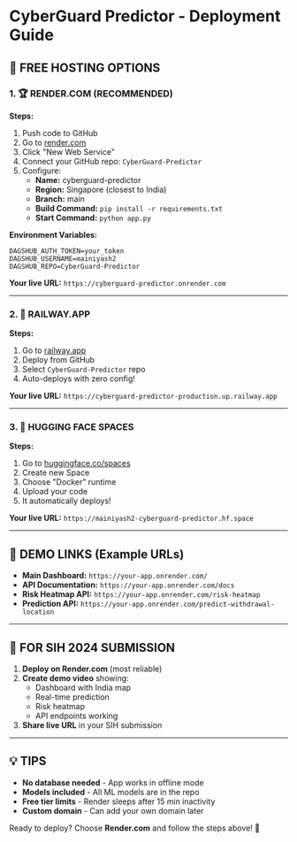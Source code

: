 # CyberGuard Predictor - Deployment Guide

## 🚀 FREE HOSTING OPTIONS

### 1. 🏆 RENDER.COM (RECOMMENDED)

**Steps:**
1. Push code to GitHub
2. Go to [render.com](https://render.com)
3. Click "New Web Service"
4. Connect your GitHub repo: `CyberGuard-Predictor`
5. Configure:
   - **Name:** cyberguard-predictor
   - **Region:** Singapore (closest to India)
   - **Branch:** main
   - **Build Command:** `pip install -r requirements.txt`
   - **Start Command:** `python app.py`

**Environment Variables:**
```
DAGSHUB_AUTH_TOKEN=your_token
DAGSHUB_USERNAME=mainiyash2
DAGSHUB_REPO=CyberGuard-Predictor
```

**Your live URL:** `https://cyberguard-predictor.onrender.com`

---

### 2. 🥈 RAILWAY.APP

**Steps:**
1. Go to [railway.app](https://railway.app)
2. Deploy from GitHub
3. Select `CyberGuard-Predictor` repo
4. Auto-deploys with zero config!

**Your live URL:** `https://cyberguard-predictor-production.up.railway.app`

---

### 3. 🥉 HUGGING FACE SPACES

**Steps:**
1. Go to [huggingface.co/spaces](https://huggingface.co/spaces)
2. Create new Space
3. Choose "Docker" runtime
4. Upload your code
5. It automatically deploys!

**Your live URL:** `https://mainiyash2-cyberguard-predictor.hf.space`

---

## 📱 DEMO LINKS (Example URLs)

- **Main Dashboard:** `https://your-app.onrender.com/`
- **API Documentation:** `https://your-app.onrender.com/docs`
- **Risk Heatmap API:** `https://your-app.onrender.com/risk-heatmap`
- **Prediction API:** `https://your-app.onrender.com/predict-withdrawal-location`

---

## 🎯 FOR SIH 2024 SUBMISSION

1. **Deploy on Render.com** (most reliable)
2. **Create demo video** showing:
   - Dashboard with India map
   - Real-time prediction
   - Risk heatmap
   - API endpoints working
3. **Share live URL** in your SIH submission

---

## 💡 TIPS

- **No database needed** - App works in offline mode
- **Models included** - All ML models are in the repo
- **Free tier limits** - Render sleeps after 15 min inactivity
- **Custom domain** - Can add your own domain later

Ready to deploy? Choose **Render.com** and follow the steps above! 🚀